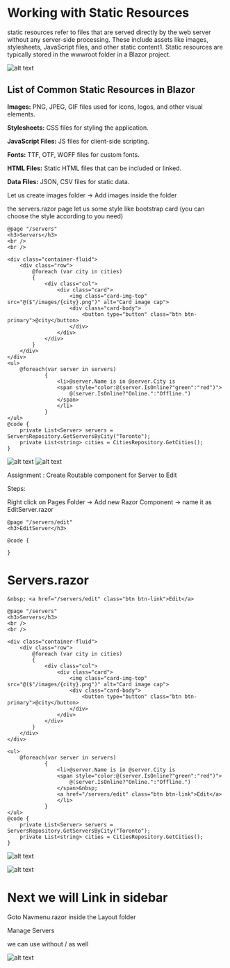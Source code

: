 
# Working with Static Resources
static resources refer to files that are served directly by the web server without any server-side processing. These include assets like images, stylesheets, JavaScript files, and other static content1. Static resources are typically stored in the wwwroot folder in a Blazor project.

![alt text](image-309.png)

## List of Common Static Resources in Blazor
**Images:** PNG, JPEG, GIF files used for icons, logos, and other visual elements.

**Stylesheets:** CSS files for styling the application.

**JavaScript Files:** JS files for client-side scripting.

**Fonts:** TTF, OTF, WOFF files for custom fonts.

**HTML Files:** Static HTML files that can be included or linked.

**Data Files:** JSON, CSV files for static data.

Let us create images folder &rarr; Add images inside the folder

the servers.razor page
let us some style like bootstrap card (you can choose the style according to you need)
```razor
@page "/servers"
<h3>Servers</h3>
<br />
<br />

<div class="container-fluid">
    <div class="row">
        @foreach (var city in cities)
        {
            <div class="col">
                <div class="card">
                    <img class="card-img-top" src="@($"/images/{city}.png")" alt="Card image cap">
                    <div class="card-body">
                        <button type="button" class="btn btn-primary">@city</button>
                    </div>
                </div>               
            </div>
        }
    </div>
</div>
<ul>
    @foreach(var server in servers)
            {
                <li>@server.Name is in @server.City is 
                <span style="color:@(server.IsOnline?"green":"red")">
                    @(server.IsOnline?"Online.":"Offline.")
                </span>        
                </li>
            }
</ul>
@code {
    private List<Server> servers = ServersRepository.GetServersByCity("Toronto");
    private List<string> cities = CitiesRepository.GetCities();
}
```

![alt text](image-313.png)
![alt text](image-312.png)

Assignment : Create Routable component for Server to Edit

Steps:

Right click on Pages Folder &rarr; Add new Razor Component &rarr;
name it as EditServer.razor
```razor
@page "/servers/edit"
<h3>EditServer</h3>

@code {

}

```
# Servers.razor
`&nbsp;
 <a href="/servers/edit" class="btn btn-link">Edit</a> `

```razor
@page "/servers"
<h3>Servers</h3>
<br />
<br />

<div class="container-fluid">
    <div class="row">
        @foreach (var city in cities)
        {
            <div class="col">
                <div class="card">
                    <img class="card-img-top" src="@($"/images/{city}.png")" alt="Card image cap">
                    <div class="card-body">
                        <button type="button" class="btn btn-primary">@city</button>
                    </div>
                </div>               
            </div>
        }
    </div>
</div>

<ul>
    @foreach(var server in servers)
            {
                <li>@server.Name is in @server.City is 
                <span style="color:@(server.IsOnline?"green":"red")">
                    @(server.IsOnline?"Online.":"Offline.")
                </span>&nbsp;
                <a href="/servers/edit" class="btn btn-link">Edit</a>
                </li>
            }
</ul>
@code {
    private List<Server> servers = ServersRepository.GetServersByCity("Toronto");
    private List<string> cities = CitiesRepository.GetCities();
}
```
![alt text](image-315.png)

![alt text](image-314.png)

# Next we will Link in sidebar
Goto Navmenu.razor inside the Layout folder
<div class="nav-item px-3">
    <NavLink class="nav-link" href="/servers">
        <span class="bi bi-list-nested-nav-menu" aria-hidden="true"></span> Manage Servers
    </NavLink>
</div>

we can use  <NavLink class="nav-link" href="servers"> without / as well

![alt text](image-316.png)